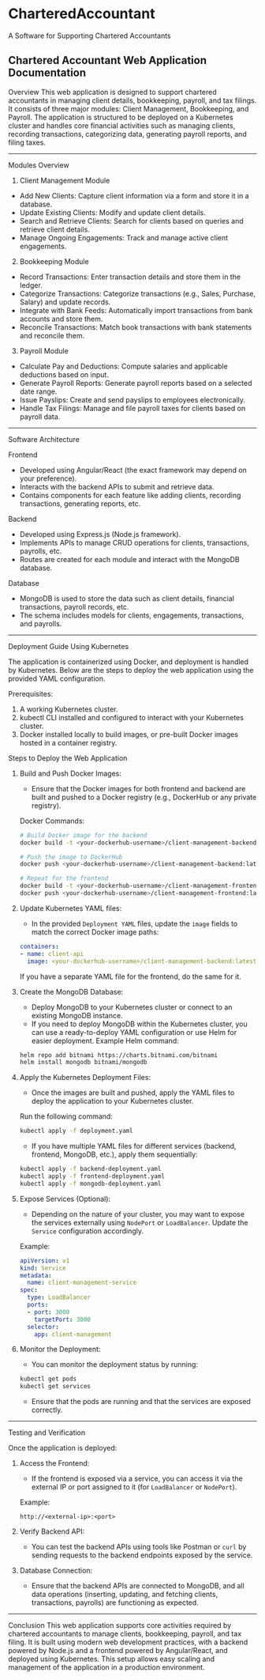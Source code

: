 # CharteredAccountant
A Software for Supporting Chartered Accountants

## Chartered Accountant Web Application Documentation

 Overview
This web application is designed to support chartered accountants in managing client details, bookkeeping, payroll, and tax filings. It consists of three major modules: Client Management, Bookkeeping, and Payroll. The application is structured to be deployed on a Kubernetes cluster and handles core financial activities such as managing clients, recording transactions, categorizing data, generating payroll reports, and filing taxes.

---

 Modules Overview

 1. Client Management Module
- Add New Clients: Capture client information via a form and store it in a database.
- Update Existing Clients: Modify and update client details.
- Search and Retrieve Clients: Search for clients based on queries and retrieve client details.
- Manage Ongoing Engagements: Track and manage active client engagements.

 2. Bookkeeping Module
- Record Transactions: Enter transaction details and store them in the ledger.
- Categorize Transactions: Categorize transactions (e.g., Sales, Purchase, Salary) and update records.
- Integrate with Bank Feeds: Automatically import transactions from bank accounts and store them.
- Reconcile Transactions: Match book transactions with bank statements and reconcile them.

 3. Payroll Module
- Calculate Pay and Deductions: Compute salaries and applicable deductions based on input.
- Generate Payroll Reports: Generate payroll reports based on a selected date range.
- Issue Payslips: Create and send payslips to employees electronically.
- Handle Tax Filings: Manage and file payroll taxes for clients based on payroll data.

---

 Software Architecture

 Frontend
- Developed using Angular/React (the exact framework may depend on your preference).
- Interacts with the backend APIs to submit and retrieve data.
- Contains components for each feature like adding clients, recording transactions, generating reports, etc.

 Backend
- Developed using Express.js (Node.js framework).
- Implements APIs to manage CRUD operations for clients, transactions, payrolls, etc.
- Routes are created for each module and interact with the MongoDB database.

 Database
- MongoDB is used to store the data such as client details, financial transactions, payroll records, etc.
- The schema includes models for clients, engagements, transactions, and payrolls.

---

 Deployment Guide Using Kubernetes

The application is containerized using Docker, and deployment is handled by Kubernetes. Below are the steps to deploy the web application using the provided YAML configuration.

 Prerequisites:
1. A working Kubernetes cluster.
2. kubectl CLI installed and configured to interact with your Kubernetes cluster.
3. Docker installed locally to build images, or pre-built Docker images hosted in a container registry.

 Steps to Deploy the Web Application

1. Build and Push Docker Images:
   - Ensure that the Docker images for both frontend and backend are built and pushed to a Docker registry (e.g., DockerHub or any private registry).
   
   Docker Commands:
   ```bash
   # Build Docker image for the backend
   docker build -t <your-dockerhub-username>/client-management-backend:latest ./backend

   # Push the image to DockerHub
   docker push <your-dockerhub-username>/client-management-backend:latest

   # Repeat for the frontend
   docker build -t <your-dockerhub-username>/client-management-frontend:latest ./frontend
   docker push <your-dockerhub-username>/client-management-frontend:latest
   ```

2. Update Kubernetes YAML files:
   - In the provided `Deployment YAML` files, update the `image` fields to match the correct Docker image paths:
   ```yaml
   containers:
   - name: client-api
     image: <your-dockerhub-username>/client-management-backend:latest
   ```

   If you have a separate YAML file for the frontend, do the same for it.

3. Create the MongoDB Database:
   - Deploy MongoDB to your Kubernetes cluster or connect to an existing MongoDB instance.
   - If you need to deploy MongoDB within the Kubernetes cluster, you can use a ready-to-deploy YAML configuration or use Helm for easier deployment.
   Example Helm command:
   ```bash
   helm repo add bitnami https://charts.bitnami.com/bitnami
   helm install mongodb bitnami/mongodb
   ```

4. Apply the Kubernetes Deployment Files:
   - Once the images are built and pushed, apply the YAML files to deploy the application to your Kubernetes cluster.
   
   Run the following command:
   ```bash
   kubectl apply -f deployment.yaml
   ```
   - If you have multiple YAML files for different services (backend, frontend, MongoDB, etc.), apply them sequentially:
   ```bash
   kubectl apply -f backend-deployment.yaml
   kubectl apply -f frontend-deployment.yaml
   kubectl apply -f mongodb-deployment.yaml
   ```

5. Expose Services (Optional):
   - Depending on the nature of your cluster, you may want to expose the services externally using `NodePort` or `LoadBalancer`. Update the `Service` configuration accordingly.
   
   Example:
   ```yaml
   apiVersion: v1
   kind: Service
   metadata:
     name: client-management-service
   spec:
     type: LoadBalancer
     ports:
     - port: 3000
       targetPort: 3000
     selector:
       app: client-management
   ```

6. Monitor the Deployment:
   - You can monitor the deployment status by running:
   ```bash
   kubectl get pods
   kubectl get services
   ```
   - Ensure that the pods are running and that the services are exposed correctly.

---

 Testing and Verification

Once the application is deployed:
1. Access the Frontend:
   - If the frontend is exposed via a service, you can access it via the external IP or port assigned to it (for `LoadBalancer` or `NodePort`).
   
   Example:
   ```
   http://<external-ip>:<port>
   ```

2. Verify Backend API:
   - You can test the backend APIs using tools like Postman or `curl` by sending requests to the backend endpoints exposed by the service.

3. Database Connection:
   - Ensure that the backend APIs are connected to MongoDB, and all data operations (inserting, updating, and fetching clients, transactions, payrolls) are functioning as expected.

---

 Conclusion
This web application supports core activities required by chartered accountants to manage clients, bookkeeping, payroll, and tax filing. It is built using modern web development practices, with a backend powered by Node.js and a frontend powered by Angular/React, and deployed using Kubernetes. This setup allows easy scaling and management of the application in a production environment.